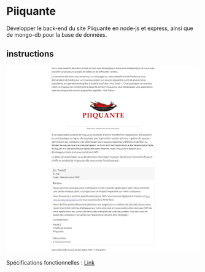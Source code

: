 # Piiquante

Développer le back-end du site Piiquante en node-js et express, ainsi que de mongo-db pour la base de données.

## instructions

![](./readme_assets/brief.webp)

Spécifications fonctionnelles : [Link](https://github.com/julabina/P6_OC_Piiquante/blob/master/readme_assets/Requirements_DW_P6.pdf)